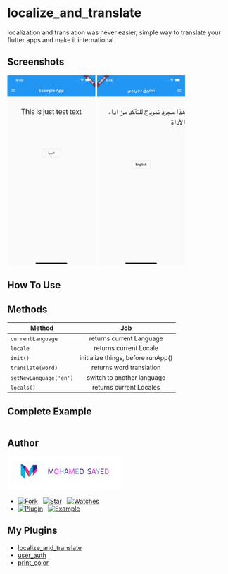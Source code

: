 # localize_and_translate
localization and translation was never easier, simple way to translate your flutter apps and make it international


## Screenshots
<img src="screenshot1.png" alt="screenshot" width="200"/><span>  </span><img src="screenshot2.png" alt="screenshot" width="200"/>



## How To Use


## Methods
| Method        | Job           |
| ------------- |:-------------:|
| `currentLanguage` |returns current Language |
| `locale` |returns current Locale |
| `init()` |initialize things, before runApp() |
| `translate(word)` |returns word translation |
| `setNewLanguage('en')` |switch to another language |
| `locals()` |returns current Locales |


## Complete Example
```dart

```





## Author
[![Mohamed Sayed](./logo.png)](https://msayed.net)
* [![Fork](https://img.shields.io/github/forks/MohamedSayed95/localize_and_translate?style=social)](https://github.com/MohamedSayed95/localize_and_translate/fork) &nbsp; [![Star](https://img.shields.io/github/stars/MohamedSayed95/localize_and_translate?style=social)](https://github.com/MohamedSayed95/localize_and_translate/stargazers) &nbsp; [![Watches](https://img.shields.io/github/watchers/MohamedSayed95/localize_and_translate?style=social)](https://github.com/MohamedSayed95/localize_and_translate/) 
* [![Plugin](https://img.shields.io/badge/Get%20library-pub-blue)](https://pub.dev/packages/localize_and_translate) &nbsp; [![Example](https://img.shields.io/badge/Example-Ex-success)](https://pub.dev/packages/localize_and_translate#-example-tab-)

## My Plugins
* [localize_and_translate](https://pub.dev/packages/localize_and_translate)
* [user_auth](https://pub.dev/packages/user_auth)
* [print_color](https://pub.dev/packages/print_color)

